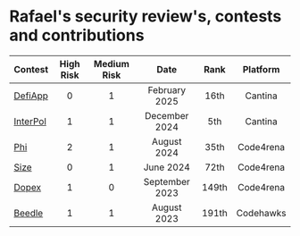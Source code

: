 # Rafael's security review's, contests and contributions

| Contest | High Risk | Medium Risk | Date | Rank | Platform |
|:--|:--:|:--:|:--:|:--:|:--:|
| [DefiApp](https://cantina.xyz/competitions/1b64737c-1373-4ecf-a179-4cd0d7b0b232/leaderboard) | 0 | 1 | February 2025 | 16th | Cantina |
| [InterPol](https://cantina.xyz/competitions/55023131-27df-44e4-af46-bec298d0fa8e/leaderboard) | 1 | 1 | December 2024 | 5th | Cantina |
| [Phi](https://code4rena.com/audits/2024-08-phi) | 2 | 1 | August 2024 | 35th | Code4rena |
| [Size](https://code4rena.com/audits/2024-06-size) | 0 | 1 | June 2024 | 72th | Code4rena |
| [Dopex](https://code4rena.com/audits/2023-08-dopex) | 1 | 0 | September 2023 | 149th | Code4rena |
| [Beedle](https://codehawks.cyfrin.io/c/2023-07-beedle) | 1 | 1 | August 2023 | 191th | Codehawks |
